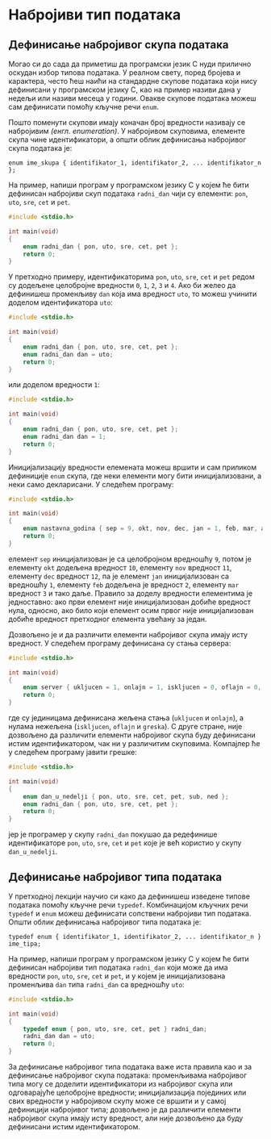 # Набројиви тип података

## Дефинисање набројивог скупа података

Могао си до сада да приметиш да програмски језик C нуди прилично оскудан
избор типова података. У реалном свету, поред бројева и карактера, често ћеш
наићи на стандардне скупове података који нису дефинисани у програмском језику
C, као на пример називи дана у недељи или називи месеца у години. Овакве
скупове података можеш сам дефинисати помоћу кључне речи `enum`.

Пошто поменути скупови имају коначан број вредности називају се набројивим
*(енгл. enumeration)*. У набројивом скуповима, елементе скупа чине
идентификатори, а општи облик дефинисања набројивог скупа података је:

```text
enum ime_skupa { identifikator_1, identifikator_2, ... identifikator_n };
```

На пример, напиши програм у програмском језику C у којем ће бити дефинисан
набројиви скуп података `radni_dan` чији су елементи: `pon`, `uto`, `sre`,
`cet` и `pet`.

```c
#include <stdio.h>

int main(void)
{
    enum radni_dan { pon, uto, sre, cet, pet };
    return 0;
}
```

У претходно примеру, идентификаторима `pon`, `uto`, `sre`, `cet` и `pet` редом
су додељене целобројне вредности `0`, `1`, `2`, `3` и `4`. Ако би желео да
дефинишеш променљиву `dan` која има вредност `uto`, то можеш учинити доделом
идентификатора `uto`:

```c
#include <stdio.h>

int main(void)
{
    enum radni_dan { pon, uto, sre, cet, pet };
    enum radni_dan dan = uto;
    return 0;
}
```

или доделом вредности `1`:

```c
#include <stdio.h>

int main(void)
{
    enum radni_dan { pon, uto, sre, cet, pet };
    enum radni_dan dan = 1;
    return 0;
}
```

Иницијализацију вредности елемената можеш вршити и сам приликом дефиниције
`enum` скупа, где неки елементи могу бити иницијализовани, а неки само
декларисани. У следећем програму:

```c
#include <stdio.h>

int main(void)
{
    enum nastavna_godina { sep = 9, okt, nov, dec, jan = 1, feb, mar, apr, maj, jun };
    return 0;
}
```

елемент `sep` иницијализован је са целобројном вредношћу `9`, потом је елементу
`okt` додељена вредност `10`, елементу `nov` вредност `11`, елементу `dec`
вредност `12`, па је елемент `jan` иницијализован са вредношћу `1`, елементу
`feb` додељена је вредност `2`, елементу `mar` вредност `3` и тако даље.
Правило за доделу вредности елементима је једноставно: ако први елемент није
иницијализован добиће вредност нула, односно, ако било који елемент осим првог
није иницијализован добиће вредност претходног елемента увећану за један.

Дозвољено је и да различити елементи набројивог скупа имају исту вредност. У
следећем програму дефинисана су стања сервера:

```c
#include <stdio.h>

int main(void)
{
    enum server { ukljucen = 1, onlajn = 1, iskljucen = 0, oflajn = 0, greska = 0 };
    return 0;
}
```

где су јединицама дефинисана жељена стања (`ukljucen` и `onlajn`), а нулама
нежељена (`iskljucen`, `oflajn` и `greska`). С друге стране, није дозвољено да
различити елементи набројивог скупа буду дефинисани истим идентификатором, чак
ни у различитим скуповима. Компајлер ће у следећем програму јавити грешке:

```c
#include <stdio.h>

int main(void)
{
    enum dan_u_nedelji { pon, uto, sre, cet, pet, sub, ned };
    enum radni_dan { pon, uto, sre, cet, pet };
    return 0;
}
```

јер је програмер у скупу `radni_dan` покушао да редефинише идентификаторе
`pon`, `uto`, `sre`, `cet` и `pet` које је већ користио у скупу
`dan_u_nedelji`.

## Дефинисање набројивог типа података

У претходној лекцији научио си како да дефинишеш изведене типове података
помоћу кључне речи `typedef`. Комбинацијом кључних речи `typedef` и `enum`
можеш дефинисати сопствени набројиви тип података. Општи облик дефинисања
набројивог типа података је:

```text
typedef enum { identifikator_1, identifikator_2, ... identifikator_n } ime_tipa;
```

На пример, напиши програм у програмском језику C у којем ће бити дефинисан
набројиви тип података `radni_dan` који може да има вредности `pon`, `uto`,
`sre`, `cet` и `pet`, и у којем је иницијализована променљива `dan` типа
`radni_dan` са вредношћу `uto`:

```c
#include <stdio.h>

int main(void)
{
    typedef enum { pon, uto, sre, cet, pet } radni_dan;
    radni_dan dan = uto;
    return 0;
}
```

За дефинисање набројивог типа података важе иста правила као и за дефинисање
набројивог скупа података: променљивама набројивог типа могу се доделити
идентификатори из набројивог скупа или одговарајуће целобројне вредности;
иницијализација појединих или свих вредности у набројивом скупу може се вршити
и у самој дефиницији набројивог типа; дозвољено је да различити елементи
набројивог скупа имају исту вредност, али није дозвољено да буду дефинисани
истим идентификатором.
